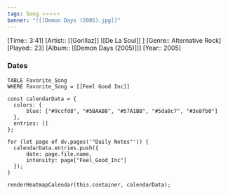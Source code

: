 ```yaml
---
tags: Song ⭐⭐⭐⭐⭐ 
banner: "![[Demon Days (2005).jpg]]"
---
```

[Time:: 3:41]
[Artist:: [[Gorillaz]] [[De La Soul]] ]
[Genre:: Alternative Rock]
[Played:: 23]
[Album:: [[Demon Days (2005)]]]
[Year:: 2005]
### Dates
````dataview
TABLE Favorite_Song
WHERE Favorite_Song = [[Feel Good Inc]]
````

  ```dataviewjs
const calendarData = { 
	colors: { 
		blue: ["#9ccfd8", "#5BAAB8", "#57A1BB", "#5da8c7", "#3e8fb0"] 
	}, 
	entries: [] 
}; 

for (let page of dv.pages('"Daily Notes"')) { 
	calendarData.entries.push({ 
		date: page.file.name, 
		intensity: page["Feel_Good_Inc"]
	}); 
} 

renderHeatmapCalendar(this.container, calendarData);
```
